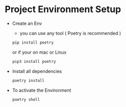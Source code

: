 # Project Environment Setup

- Create an Env 
    - you can use any tool ( Poetry is recommended )
    ```bash
    pip install poetry
    ```
    or if your on mac or Linux 
    ```bash
    pip3 install poetry
    ```
- Install all dependencies 

    ```bash 
    poetry install
    ```

- To activate the Environment 

    ```bash
    poetry shell
    ```